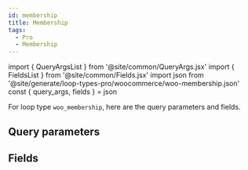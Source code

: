 ```yaml
---
id: membership
title: Membership
tags:
  - Pro
  - Membership
---
```

import { QueryArgsList } from '@site/common/QueryArgs.jsx'
import { FieldsList } from '@site/common/Fields.jsx'
import json from '@site/generate/loop-types-pro/woocommerce/woo-membership.json'
const { query_args, fields } = json

For loop type `woo_membership`, here are the query parameters and fields.

## Query parameters

<QueryArgsList args={query_args} />

## Fields

<FieldsList fields={fields} />
